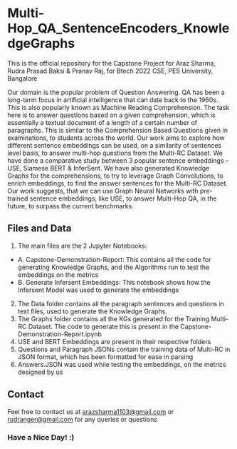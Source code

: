 # Multi-Hop_QA_SentenceEncoders_KnowledgeGraphs
This is the official repository for the Capstone Project for Araz Sharma, Rudra Prasad Baksi &amp; Pranav Raj, for Btech 2022 CSE, PES University, Bangalore


Our domain is the popular problem of Question Answering. QA has been a long-term focus in artificial intelligence that can date back to the 1960s. This is also popularly known as Machine Reading Comprehension. The task here is to answer questions based on a given comprehension, which is essentially a textual document of a length of a certain number of paragraphs. This is similar to the Comprehension Based Questions given in examinations, to students across the world. Our work aims to explore how different sentence embeddings can be used, on a similarity of sentences level basis, to answer multi-hop questions from the Multi-RC Dataset. We have done a comparative study between 3 popular sentence embeddings – USE, Siamese BERT \& InferSent. We have also generated Knowledge Graphs for the comprehensions, to try to leverage Graph Convolutions, to enrich embeddings, to find the answer sentences for the Multi-RC Dataset. Our work suggests, that we can use Graph Neural Networks with pre-trained sentence embeddings, like USE, to answer Multi-Hop QA, in the future, to surpass the current benchmarks. 

## Files and Data

1. The main files are the 2 Jupyter Notebooks:
- A.  Capstone-Demonstration-Report: This contains all the code for generating Knowledge Graphs, and the Algorithms run to test the embeddings on the metrics
- B. Generate Infersent Embeddings: This notebook shows how the Infersent Model was used to generate the embeddings

2. The Data folder contains all the paragraph sentences and questions in text files, used to generate the Knowledge Graphs.
3. The Graphs folder contains all the KGs generated for the Training Multi-RC Dataset. The code to generate this is present in the Capstone-Demonstration-Report.ipynb
4. USE and BERT Embeddings are present in their respective folders
5. Questions and Paragraph JSONs contain the training data of Multi-RC in JSON format, which has been formatted for ease in parsing
6. Answers.JSON was used while testing the embeddings, on the metrics designed by us


## Contact

Feel free to contact us at arazsharma1103@gmail.com or rudranger@gmail.com for any queries or questions

### Have a Nice Day! :)
